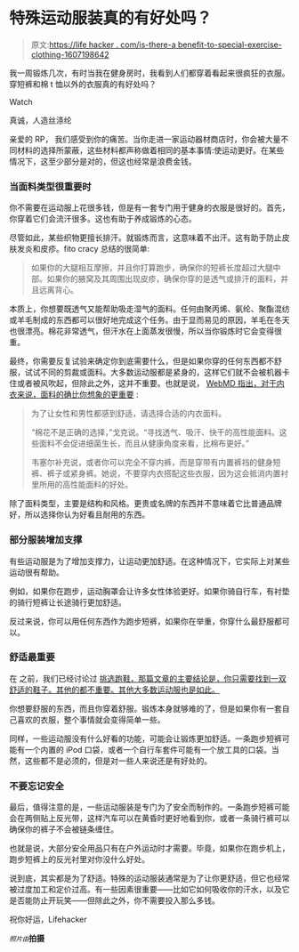 # 特殊运动服装真的有好处吗？

> 原文:[https://life hacker . com/is-there-a benefit-to-special-exercise-clothing-1607198642](https://lifehacker.com/is-there-really-a-benefit-to-special-exercise-clothing-1607198642)

我一周锻炼几次，有时当我在健身房时，我看到人们都穿着看起来很疯狂的衣服。穿短裤和棉 t 恤以外的衣服真的有好处吗？

Watch

真诚，人造丝涤纶

亲爱的 RP，
我们感受到你的痛苦。当你走进一家运动器材商店时，你会被大量不同材料的选择所蒙蔽，这些材料都声称做着相同的基本事情:使运动更好。在某些情况下，这至少部分是对的，但这也经常是浪费金钱。

### 当面料类型很重要时

你不需要在运动服上花很多钱，但是有一套专门用于健身的衣服是很好的。首先，你穿着它们会流汗很多。这也有助于养成锻炼的心态。

尽管如此，某些织物更擅长排汗。就锻炼而言，这意味着不出汗。这有助于防止皮肤发炎和皮疹。fito cracy 总结的很简单:

> 如果你的大腿相互摩擦，并且你打算跑步，确保你的短裤长度超过大腿中部。如果你的腋窝及其周围出现皮疹，确保你穿的是透气或排汗的面料，并且远离背心。

本质上，你想要既透气又能帮助吸走湿气的面料。任何由聚丙烯、氨纶、聚酯混纺或羊毛制成的东西都可以很好地完成这个任务。由于显而易见的原因，羊毛在冬天也很漂亮。棉花非常透气，但汗水在上面蒸发很慢，所以当你锻炼时它会变得很重。

最终，你需要反复试验来确定你到底需要什么，但是如果你穿的任何东西都不舒服，试试不同的剪裁或面料。大多数运动服都是紧身的，这样它们就不会被机器卡住或者被风吹起，但除此之外，这并不重要。也就是说， [WebMD 指出，对于内衣来说，面料的确比你想象的更重要](http://www.webmd.com/fitness-exercise/features/look-good-while-you-get-fit?page=2) :

> 为了让女性和男性都感到舒适，请选择合适的内衣面料。
> 
> “棉花不是正确的选择，”戈克说。“寻找透气、吸汗、快干的高性能面料。这些面料不会促进细菌生长，而且从健康角度来看，比棉布更好。”
> 
> 韦塞尔补充说，或者你可以完全不穿内裤，而是穿带有内置裤裆的健身短裤、裤子或紧身裤。她说，不要穿内衣搭配这些衣服，因为这会抵消内置衬里所用的高性能面料的好处。

除了面料类型，主要是结构和风格。更贵或名牌的东西并不意味着它比普通品牌好，所以选择你认为好看且耐用的东西。

### **部分服装增加支撑**

有些运动服是为了增加支撑力，让运动更加舒适。在这种情况下，它实际上对某些运动很有帮助。

例如，如果你在跑步，运动胸罩会让许多女性体验更好。如果你骑自行车，有衬垫的骑行短裤让长途骑行更加舒适。

反过来说，你可以用任何东西作为跑步短裤，如果你在举重，你穿什么最舒服都可以。

### **舒适最重要**

在 之前，我们已经讨论过 [挑选跑鞋，那篇文章的主要结论是，你只需要找到一双舒适的鞋子。其他的都不重要。其他大多数运动服也是如此。](https://lifehacker.com/whats-the-difference-between-all-these-running-shoes-476458686)

你想要舒服的东西，而且你穿着舒服。锻炼本身就够难的了，但是如果你有一套自己喜欢的衣服，整个事情就会变得简单一些。

同样，一些运动服没有什么好看的功能，可能会让锻炼更加舒适。一条跑步短裤可能有一个内置的 iPod 口袋，或者一个自行车套件可能有一个放工具的口袋。当然，这些都不是必须的，但是对一些人来说还是有好处的。

### **不要忘记安全**

最后，值得注意的是，一些运动服装是专门为了安全而制作的。一条跑步短裤可能会在两侧贴上反光带，这样汽车可以在黄昏时更好地看到你，或者一条骑行裤可以确保你的裤子不会被链条缠住。

也就是说，大部分安全用品只有在户外运动时才需要。毕竟，如果你在跑步机上，跑步短裤上的反光衬里对你没什么好处。

说到底，其实都是为了舒适。特殊的运动服装通常是为了让你更舒适，但它也经常被过度加工和定价过高。有一些因素很重要——比如它如何吸收你的汗水，以及它是否能防止开玩笑——但除此之外，你不需要投入那么多钱。

祝你好运，Lifehacker

<small>*照片由*</small><small></small>**拍摄**